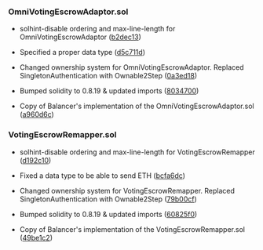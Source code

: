 ### OmniVotingEscrowAdaptor.sol
- solhint-disable ordering and max-line-length for OmniVotingEscrowAdaptor ([b2dec13](https://github.com/silo-finance/silo-contracts-v2/pull/54/commits/b2dec138851df0e2f41249f3544cde890048ecab))

- Specified a proper data type ([d5c711d](https://github.com/silo-finance/silo-contracts-v2/pull/54/commits/d5c711d2966cacd50d89460f9f654ef51e880401))

- Changed ownership system for OmniVotingEscrowAdaptor. Replaced SingletonAuthentication with Ownable2Step ([0a3ed18](https://github.com/silo-finance/silo-contracts-v2/pull/54/commits/0a3ed182f235e1ee6ac54a37bf1ff620d9550431))

- Bumped solidity to 0.8.19 & updated imports ([8034700](https://github.com/silo-finance/silo-contracts-v2/pull/54/commits/80347008417dfc606ac8a8b515c16cc1db7dd334))

- Copy of Balancer's implementation of the OmniVotingEscrowAdaptor.sol ([a960d6c](https://github.com/silo-finance/silo-contracts-v2/pull/54/commits/a960d6c37bd9b770cceff66a02461d676e7c7d1a))

### VotingEscrowRemapper.sol
- solhint-disable ordering and max-line-length for VotingEscrowRemapper ([d192c10](https://github.com/silo-finance/silo-contracts-v2/pull/54/commits/d192c100ff85cebd4c36c809e4e8dd01fd4627c3))

- Fixed a data type to be able to send ETH ([bcfa6dc](https://github.com/silo-finance/silo-contracts-v2/pull/54/commits/bcfa6dc577407facef2973c55695b07c77fb822e))

- Changed ownership system for VotingEscrowRemapper. Replaced SingletonAuthentication with Ownable2Step ([79b00cf](https://github.com/silo-finance/silo-contracts-v2/pull/54/commits/79b00cfe7c1f7e3150756531f1e6f014de756b0c))

- Bumped solidity to 0.8.19 & updated imports ([60825f0](https://github.com/silo-finance/silo-contracts-v2/pull/54/commits/60825f0afe2fa6aab63b5a3e9f096603f988a7c7))

- Copy of Balancer's implementation of the VotingEscrowRemapper.sol ([49be1c2](https://github.com/silo-finance/silo-contracts-v2/pull/54/commits/49be1c2ec7d84179df413d3a8691a1bcd474b848))